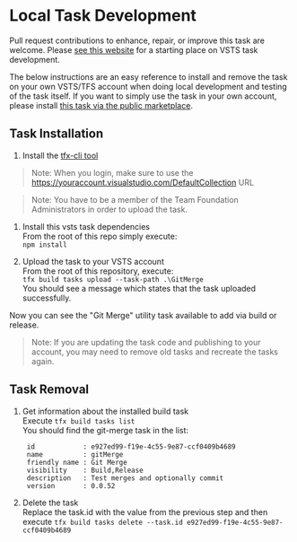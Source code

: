# Local Task Development

Pull request contributions to enhance, repair, or improve this task are welcome. Please [see this website](https://www.visualstudio.com/en-us/docs/integrate/extensions/overview) for a starting place on VSTS task development.

The below instructions are an easy reference to install and remove the task on your own VSTS/TFS account when doing local development and testing of the task itself. If you want to simply use the task in your own account, please install [this task via the public marketplace](https://marketplace.visualstudio.com/items?itemName=dtzar.git-merge).

## Task Installation

1. Install the [tfx-cli tool](https://github.com/Microsoft/tfs-cli)
> Note: When you login, make sure to use the https://youraccount.visualstudio.com/DefaultCollection URL

> Note: You have to be a member of the Team Foundation Administrators in order to upload the task.

1. Install this vsts task dependencies
  <br> From the root of this repo simply execute:
  <br> `npm install`

1. Upload the task to your VSTS account
  <br> From the root of this repository, execute:
  <br> `tfx build tasks upload --task-path .\GitMerge`
  <br> You should see a message which states that the task uploaded successfully.

Now you can see the "Git Merge" utility task available to add via build or release.
> Note: If you are updating the task code and publishing to your account, you may need to remove old tasks and recreate the tasks again.

## Task Removal

1. Get information about the installed build task
   <br> Execute `tfx build tasks list`
   <br> You should find the git-merge task in the list:
   ```
    id            : e927ed99-f19e-4c55-9e87-ccf0409b4689
    name          : gitMerge
    friendly name : Git Merge
    visibility    : Build,Release
    description   : Test merges and optionally commit
    version       : 0.0.52
   ```

1. Delete the task
  <br> Replace the task.id with the value from the previous step and then execute `tfx build tasks delete --task.id e927ed99-f19e-4c55-9e87-ccf0409b4689`